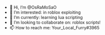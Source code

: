 - 👋 Hi, I’m @OsRaMoSaO
- 👀 I’m interested: in roblox exploiting
- 🌱 I’m currently: learning lua scripting
- 💞️ I’m looking to collaborate on: roblox scripts!
- 📫 How to reach me: Your_Local_Furry#3965

<!---
OsRaMoSaO/OsRaMoSaO is a ✨ special ✨ repository because its `README.md` (this file) appears on your GitHub profile.
You can click the Preview link to take a look at your changes.
--->
